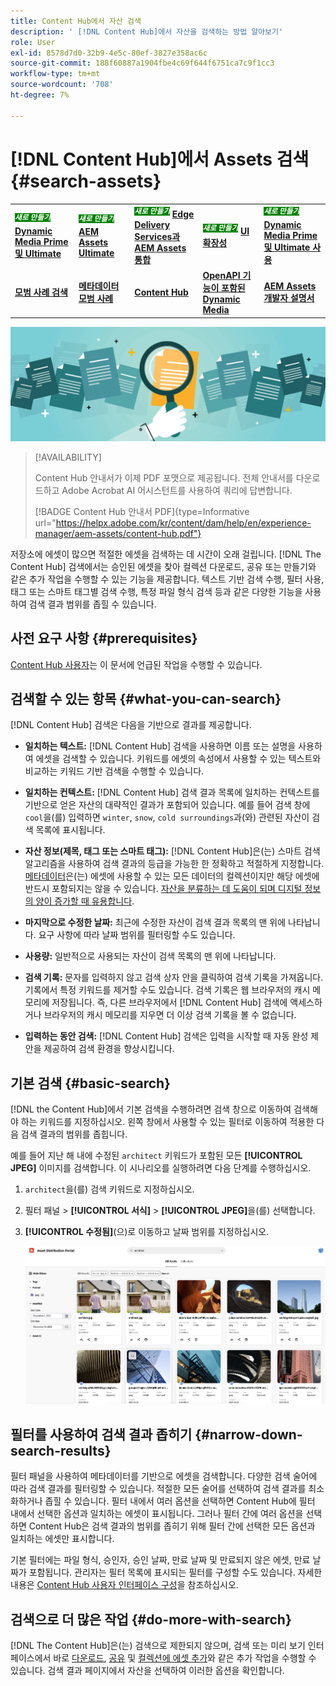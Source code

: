 ```yaml
---
title: Content Hub에서 자산 검색
description: ' [!DNL Content Hub]에서 자산을 검색하는 방법 알아보기'
role: User
exl-id: 8578d7d0-32b9-4e5c-80ef-3827e358ac6c
source-git-commit: 188f60887a1904fbe4c69f644f6751ca7c9f1cc3
workflow-type: tm+mt
source-wordcount: '708'
ht-degree: 7%

---
```


# [!DNL Content Hub]에서 Assets 검색 {#search-assets}

<table>
    <tr>
        <td>
            <sup style= "background-color:#008000; color:#FFFFFF; font-weight:bold"><i>새로 만들기</i></sup> <a href="/help/assets/dynamic-media/dm-prime-ultimate.md"><b>Dynamic Media Prime 및 Ultimate</b></a>
        </td>
        <td>
            <sup style= "background-color:#008000; color:#FFFFFF; font-weight:bold"><i>새로 만들기</i></sup> <a href="/help/assets/assets-ultimate-overview.md"><b>AEM Assets Ultimate</b></a>
        </td>
        <td>
            <sup style= "background-color:#008000; color:#FFFFFF; font-weight:bold"><i>새로 만들기</i></sup> <a href="/help/assets/integrate-aem-assets-edge-delivery-services.md"><b>Edge Delivery Services과 AEM Assets 통합</b></a>
        </td>
        <td>
            <sup style= "background-color:#008000; color:#FFFFFF; font-weight:bold"><i>새로 만들기</i></sup> <a href="/help/assets/aem-assets-view-ui-extensibility.md"><b>UI 확장성</b></a>
        </td>
          <td>
            <sup style= "background-color:#008000; color:#FFFFFF; font-weight:bold"><i>새로 만들기</i></sup> <a href="/help/assets/dynamic-media/enable-dynamic-media-prime-and-ultimate.md"><b>Dynamic Media Prime 및 Ultimate 사용</b></a>
        </td>
    </tr>
    <tr>
        <td>
            <a href="/help/assets/search-best-practices.md"><b>모범 사례 검색</b></a>
        </td>
        <td>
            <a href="/help/assets/metadata-best-practices.md"><b>메타데이터 모범 사례</b></a>
        </td>
        <td>
            <a href="/help/assets/product-overview.md"><b>Content Hub</b></a>
        </td>
        <td>
            <a href="/help/assets/dynamic-media-open-apis-overview.md"><b>OpenAPI 기능이 포함된 Dynamic Media</b></a>
        </td>
        <td>
            <a href="https://developer.adobe.com/experience-cloud/experience-manager-apis/"><b>AEM Assets 개발자 설명서</b></a>
        </td>
    </tr>
</table>

![자산 배너 이미지 공유](assets/search.png)

>[!AVAILABILITY]
>
>Content Hub 안내서가 이제 PDF 포맷으로 제공됩니다. 전체 안내서를 다운로드하고 Adobe Acrobat AI 어시스턴트를 사용하여 쿼리에 답변합니다.
>
>[!BADGE Content Hub 안내서 PDF]{type=Informative url="https://helpx.adobe.com/kr/content/dam/help/en/experience-manager/aem-assets/content-hub.pdf"}

저장소에 에셋이 많으면 적절한 에셋을 검색하는 데 시간이 오래 걸립니다. [!DNL The Content Hub] 검색에서는 승인된 에셋을 찾아 컬렉션 다운로드, 공유 또는 만들기와 같은 추가 작업을 수행할 수 있는 기능을 제공합니다. 텍스트 기반 검색 수행, 필터 사용, 태그 또는 스마트 태그별 검색 수행, 특정 파일 형식 검색 등과 같은 다양한 기능을 사용하여 검색 결과 범위를 좁힐 수 있습니다.

## 사전 요구 사항 {#prerequisites}

[Content Hub 사용자](deploy-content-hub.md#onboard-content-hub-users)는 이 문서에 언급된 작업을 수행할 수 있습니다.

## 검색할 수 있는 항목  {#what-you-can-search}

[!DNL Content Hub] 검색은 다음을 기반으로 결과를 제공합니다.

* **일치하는 텍스트:** [!DNL Content Hub] 검색을 사용하면 이름 또는 설명을 사용하여 에셋을 검색할 수 있습니다. 키워드를 에셋의 속성에서 사용할 수 있는 텍스트와 비교하는 키워드 기반 검색을 수행할 수 있습니다.

* **일치하는 컨텍스트:** [!DNL Content Hub] 검색 결과 목록에 일치하는 컨텍스트를 기반으로 얻은 자산의 대략적인 결과가 포함되어 있습니다. 예를 들어 검색 창에 `cool`을(를) 입력하면 `winter`, `snow`, `cold surroundings`과(와) 관련된 자산이 검색 목록에 표시됩니다.

* **자산 정보(제목, 태그 또는 스마트 태그):** [!DNL Content Hub]은(는) 스마트 검색 알고리즘을 사용하여 검색 결과의 등급을 가능한 한 정확하고 적절하게 지정합니다. [메타데이터](#asset-properties.md)은(는) 에셋에 사용할 수 있는 모든 데이터의 컬렉션이지만 해당 에셋에 반드시 포함되지는 않을 수 있습니다. [자산을 분류하는 데 도움이 되며 디지털 정보의 양이 증가할 때 유용합니다](/help/assets/configure-content-hub-ui-options.md##configure-metadata-search-content-hub).

* **마지막으로 수정한 날짜:** 최근에 수정한 자산이 검색 결과 목록의 맨 위에 나타납니다. 요구 사항에 따라 날짜 범위를 필터링할 수도 있습니다.

* **사용량:** 일반적으로 사용되는 자산이 검색 목록의 맨 위에 나타납니다.

* **검색 기록:** 문자를 입력하지 않고 검색 상자 안을 클릭하여 검색 기록을 가져옵니다. 기록에서 특정 키워드를 제거할 수도 있습니다. 검색 기록은 웹 브라우저의 캐시 메모리에 저장됩니다. 즉, 다른 브라우저에서 [!DNL Content Hub] 검색에 액세스하거나 브라우저의 캐시 메모리를 지우면 더 이상 검색 기록을 볼 수 없습니다.

* **입력하는 동안 검색:** [!DNL Content Hub] 검색은 입력을 시작할 때 자동 완성 제안을 제공하여 검색 환경을 향상시킵니다.

## 기본 검색 {#basic-search}

[!DNL the Content Hub]에서 기본 검색을 수행하려면 검색 창으로 이동하여 검색해야 하는 키워드를 지정하십시오. 왼쪽 창에서 사용할 수 있는 필터로 이동하여 적용한 다음 검색 결과의 범위를 좁힙니다.

예를 들어 지난 해 내에 수정된 `architect` 키워드가 포함된 모든 **[!UICONTROL JPEG]** 이미지를 검색합니다. 이 시나리오를 실행하려면 다음 단계를 수행하십시오.

1. `architect`을(를) 검색 키워드로 지정하십시오.

1. 필터 패널 > **[!UICONTROL 서식]** > **[!UICONTROL JPEG]**&#x200B;을(를) 선택합니다.

1. **[!UICONTROL 수정됨]**(으)로 이동하고 날짜 범위를 지정하십시오.

   ![기본 검색](assets/basic-search.png)

## 필터를 사용하여 검색 결과 좁히기 {#narrow-down-search-results}

필터 패널을 사용하여 메타데이터를 기반으로 에셋을 검색합니다. 다양한 검색 술어에 따라 검색 결과를 필터링할 수 있습니다. 적절한 모든 술어를 선택하여 검색 결과를 최소화하거나 좁힐 수 있습니다. 필터 내에서 여러 옵션을 선택하면 Content Hub에 필터 내에서 선택한 옵션과 일치하는 에셋이 표시됩니다. 그러나 필터 간에 여러 옵션을 선택하면 Content Hub은 검색 결과의 범위를 좁히기 위해 필터 간에 선택한 모든 옵션과 일치하는 에셋만 표시합니다.

기본 필터에는 파일 형식, 승인자, 승인 날짜, 만료 날짜 및 만료되지 않은 에셋, 만료 날짜가 포함됩니다. 관리자는 필터 목록에 표시되는 필터를 구성할 수도 있습니다. 자세한 내용은 [Content Hub 사용자 인터페이스 구성](configure-content-hub-ui-options.md#configure-filters-content-hub)을 참조하십시오.

<!--

<table>
    <tbody>
     <tr>
      <th><strong>Search Predicate</strong></th>
      <th><strong>Description</strong></th>
      <th><strong>Properties</strong></th>
     </tr>
     <tr>
      <td> Campaigns </td>
      <td> Allows you to search using planned activity performed to take any particular action. For example, advertisement campaign run on Ferrari to know the understand the interests of people using number of clicks people perform.</td>
      <td>NA</td>
     </tr>
     <tr>
      <td> Channels </td>
      <td> Helps you to understand the path from where the asset is coming from. For example, web, social media, books, catalog, etc.</td>
      <td>NA</td>
     </tr>
     <tr>
      <td> Region </td>
      <td> Helps you to understand the location where the asset is created. For example, Japan, EMEA, Worldwide, etc.</td>
      <td>NA</td>
     </tr>
     <tr>
      <td> Keywords </td>
      <td> Keyword helps you search using terms or the words that you enter based on the topic. For example, images, low-resolution, etc.</td>
      <td>NA</td>
     </tr>
     <tr>
      <td> Timeframe </td>
      <td> Helps you search assets using timeline. For example, search by year 2024, Q3 2023, etc.</td>
      <td>NA</td>
     </tr>
     <tr>
      <td>File format</td>
      <td>Composition of an asset. The supported assets include image, document, video, printable media, and so on.</td>
      <td>
        <ul>
            <li>[!UICONTROL JPEG]</li> 
            <li>[!UICONTROL Quicktime]</li> 
            <li>[!UICONTROL PNG]</li> 
            <li>[!UICONTROL WebP]</li> 
            <li>[!UICONTROL MP4]</li> 
            <li>[!UICONTROL Plain]</li> 
            <li>[!UICONTROL PDF]</li>
            <li>[!UICONTROL SVG + XML]</li>
        </ul>
      </td>
     </tr>
     <tr>
      <td>Tags</td>
      <td>Tags help you categorize assets that can be browsed and searched more efficiently based on hierarchical taxonomies.</td>
      <td>
        <ul>
            <li>Field label</li>
            <li>Property name</li>
            <li>Path</li>
            <li>Description</li>
        </ul>
      </td>
     </tr>
     <!--<tr>
      <td>Subject</td>
      <td>Classification of assets based on their theme. For example, colorful, hiking, outdoors.</td>
      <td>NA</td>
     </tr>
          <tr>
      <td>Last modified</td>
      <td>Search assets based on their last modification. Specify the date range using the Start date and End date fields.</td>
      <td>
        <ul>
            <li>Range text (From)</li> 
            <li>Range text (To) </li>
        </ul>
      </td>
     </tr>    
     <!--<tr>
      <td>Asset ID</td>
      <td>Unique number that identifies the asset.</td>
      <td>NA</td>
     </tr>
     <tr>
      <td> Colors </td>
      <td> Helps you search assets using colors that are automatically identified in an asset using Adobe's Sensei AI capabilities.</td>
      <td>NA</td>
     </tr>  
    </tbody>
   </table>

-->

## 검색으로 더 많은 작업 {#do-more-with-search}

[!DNL The Content Hub]은(는) 검색으로 제한되지 않으며, 검색 또는 미리 보기 인터페이스에서 바로 [다운로드](download-assets-content-hub.md), [공유](share-assets-content-hub.md) 및 [컬렉션에 에셋 추가](collections-content-hub.md)와 같은 추가 작업을 수행할 수 있습니다. 검색 결과 페이지에서 자산을 선택하여 이러한 옵션을 확인합니다.
